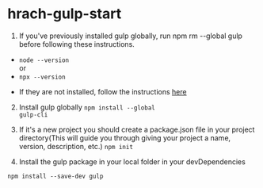 # hrach-gulp-start

1. If you've previously installed gulp globally, run npm rm --global gulp before following these instructions.
<ul>
  <li><code>node --version</code></li>
  or
  <li><code>npx --version</code></li>
</ul>

- If they are not installed, follow the instructions <a href="https://nodejs.org/en/">here</a>

2. Install gulp globally
   <code>npm install --global gulp-cli</code>

3. If it's a new project you should create a package.json file in your project directory(This will guide you through giving your project a name, version, description, etc.)
   <code>npm init</code>

4. Install the gulp package in your local folder in your devDependencies

<code>npm install --save-dev gulp</code>
